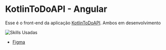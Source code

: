 # KotlinToDoAPI - Angular

Esse é o front-end da aplicação [KotlinToDoAPI](https://github.com/LucasWithBoots/KotlinToDoAPI). Ambos em desenvolvimento

![Skills Usadas](https://skillicons.dev/icons?i=angular,typescript,sass)

- [Figma](https://www.figma.com/design/dmNqeFET8lgPvVSKdWIujC/KotlinToDoAPI?node-id=0-1&t=RTkzn9vdrxAFF7R6-1)

